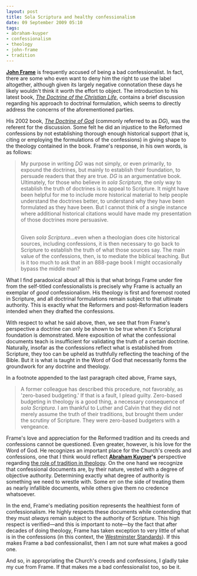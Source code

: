 ```yaml
---
layout: post
title: Sola Scriptura and healthy confessionalism
date: 09 September 2009 05:10
tags:
- abraham-kuyper
- confessionalism
- theology
- john-frame
- tradition
---
```

<a href="http://www.rts.edu/faculty/StaffDetails.aspx?id=502"><span style="font-weight: bold;">John Frame</span></a> is frequently accused of being a bad confessionalist. In fact, there are some who even want to deny him the right to use the label altogether, although given its largely negative connotation these days he likely wouldn't think it worth the effort to object. The introduction to his latest book, <a href="http://www.amazon.com/Doctrine-Christian-Life-Theology-Lordship/dp/0875527965"><span style="font-style: italic;">The Doctrine of the Christian Life</span></a>, contains a brief discussion regarding his approach to doctrinal formulation, which seems to directly address the concerns of the aforementioned parties.

His 2002 book, <a href="http://www.amazon.com/Doctrine-God-Theology-Lordship/dp/0875522637"><span style="font-style: italic;">The Doctrine of God</span></a> (commonly referred to as <span style="font-style: italic;">DG</span>), was the referent for the discussion.  Some felt he did an injustice to the Reformed confessions by not establishing thorough enough historical support (that is, citing or employing the formulations of the confessions) in giving shape to the theology contained in the book. Frame's response, in his own words, is as follows:</p>
<blockquote>
My purpose in writing <span style="font-style: italic;">DG</span> was not simply, or even primarily, to expound the doctrines, but mainly to establish their foundation, to persuade readers that they are true. <span style="font-style: italic;">DG</span> is an argumentative book.  Ultimately, for those who believe in <span style="font-style: italic;">sola Scriptura</span>, the only way to establish the truth of doctrines is to appeal to Scripture. It might have been helpful for me to include more historical material to help people understand the doctrines better, to understand why they have been formulated as they have been. But I cannot think of a single instance where additional historical citations would have made my presentation of those doctrines more persuasive.<br /><br />

Given <span style="font-style: italic;">sola Scriptura</span>...even when a theologian does cite historical sources, including confessions, it is then necessary to go back to Scripture to establish the truth of what those sources say. The main value of the confessions, then, is to mediate the biblical teaching. But is it too much to ask that in an 888-page book I might occasionally bypass the middle man?
</blockquote>

What I find paradoxical about all this is that what brings Frame under fire from the self-titled confessionalists is precisely why Frame is actually an exemplar of <span style="font-style: italic;">good</span> confessionalism. His theology is first and foremost rooted in Scripture, and all doctrinal formulations remain subject to that ultimate authority. This is exactly what the Reformers and post-Reformation leaders intended when they drafted the confessions.

With respect to what he said above, then, we see that from Frame's perspective a doctrine can only be shown to be true when it's Scriptural foundation is demonstrated. Mere exposition of what the confessional documents teach is insufficient for validating the truth of a certain doctrine. Naturally, insofar as the confessions reflect what is established from Scripture, they too can be upheld as truthfully reflecting the teaching of the Bible. But it is what is taught in the Word of God that necessarily forms the groundwork for any doctrine and theology.

In a footnote appended to the last paragraph cited above, Frame says,

<blockquote>
A former colleague has described this procedure, not favorably, as 'zero-based budgeting.' If that is a fault, I plead guilty. Zero-based budgeting in theology is a good thing, a necessary consequence of <span style="font-style: italic;">sola Scriptura</span>. I am thankful to Luther and Calvin that they did not merely assume the truth of their traditions, but brought them under the scrutiny of Scripture. They were zero-based budgeters with a vengeance.
</blockquote>

Frame's love and appreciation for the Reformed tradition and its creeds and confessions cannot be questioned. Even greater, however, is his love for the Word of God. He recognizes an important place for the Church's creeds and confessions, one that I think would reflect <a style="font-weight: bold;" href="http://en.wikipedia.org/wiki/Abraham_Kuyper">Abraham Kuyper</a><span style="font-weight: bold;">'s</span> perspective regarding  <a href="http://blog.jakebelder.com/post/kuyper-on-the-church-as-our-guide">the role of tradition in theology</a>. On the one hand we recognize that confessional documents are, by their nature, vested with a degree of objective authority. Determining exactly what degree of authority is something we need to wrestle with. Some err on the side of treating them as nearly infallible documents, while others give them no credence whatsoever.

In the end, Frame's mediating position represents the healthiest form of confessionalism. He highly respects these documents while contending that they must <span style="font-style: italic;">always</span> remain subject to the authority of Scripture. This high respect is verified&mdash;and this is important to note&mdash;by the fact that after decades of doing theology, Frame has taken exception to very little of what is in the confessions (in this context, the <a href="http://en.wikipedia.org/wiki/Westminster_Standards">Westminster Standards</a>).  If this makes Frame a bad confessionalist, then I am not sure what makes a good one.

And so, in appropriating the Church's creeds and confessions, I gladly take my cue from Frame. If that makes me a bad confessionalist too, so be it.
